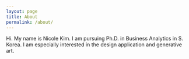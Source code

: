 ```yaml
---
layout: page
title: About
permalink: /about/
---
```


Hi. My name is Nicole Kim. I am pursuing Ph.D. in Business Analytics in S. Korea. I am especially interested in the design application and generative art.
